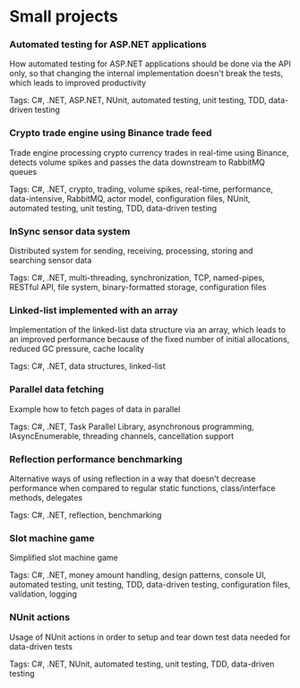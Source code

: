 # Small projects

### Automated testing for ASP.NET applications

How automated testing for ASP.NET applications should be done via the API only, so that changing the internal implementation doesn't break the tests, which leads to improved productivity

Tags: C#, .NET, ASP.NET, NUnit, automated testing, unit testing, TDD, data-driven testing

### Crypto trade engine using Binance trade feed

Trade engine processing crypto currency trades in real-time using Binance, detects volume spikes and passes the data downstream to RabbitMQ queues

Tags: C#, .NET, crypto, trading, volume spikes, real-time, performance, data-intensive, RabbitMQ, actor model, configuration files, NUnit, automated testing, unit testing, TDD, data-driven testing

### InSync sensor data system

Distributed system for sending, receiving, processing, storing and searching sensor data

Tags: C#, .NET, multi-threading, synchronization, TCP, named-pipes, RESTful API, file system, binary-formatted storage, configuration files

### Linked-list implemented with an array

Implementation of the linked-list data structure via an array, which leads to an improved performance because of the fixed number of initial allocations, reduced GC pressure, cache locality

Tags: C#, .NET, data structures, linked-list

### Parallel data fetching

Example how to fetch pages of data in parallel

Tags: C#, .NET, Task Parallel Library, asynchronous programming, IAsyncEnumerable, threading channels, cancellation support

### Reflection performance benchmarking

Alternative ways of using reflection in a way that doesn't decrease performance when compared to regular static functions, class/interface methods, delegates

Tags: C#, .NET, reflection, benchmarking

### Slot machine game

Simplified slot machine game 

Tags: C#, .NET, money amount handling, design patterns, console UI, automated testing, unit testing, TDD, data-driven testing, configuration files, validation, logging

### NUnit actions

Usage of NUnit actions in order to setup and tear down test data needed for data-driven tests

Tags: C#, .NET, NUnit, automated testing, unit testing, TDD, data-driven testing
